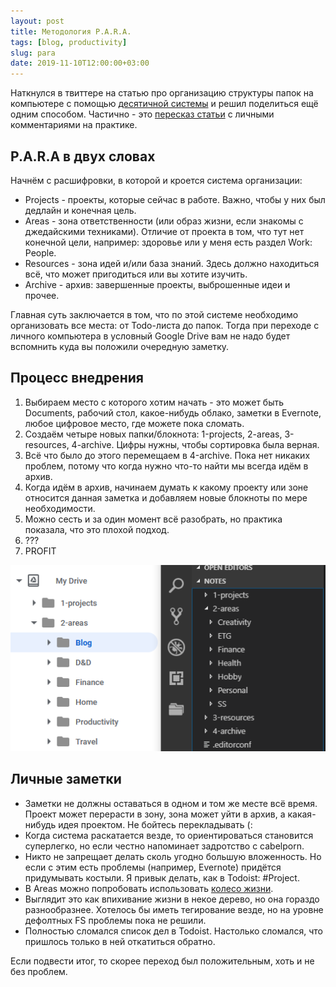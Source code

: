```yaml
---
layout: post
title: Методология P.A.R.A.
tags: [blog, productivity]
slug: para
date: 2019-11-10T12:00:00+03:00
---
```


Наткнулся в твиттере на статью про организацию структуры папок на компьютере с помощью [десятичной системы](https://johnnydecimal.com/) и решил поделиться ещё одним способом. Частично - это [пересказ статьи](https://praxis.fortelabs.co/the-p-a-r-a-method-a-universal-system-for-organizing-digital-information-75a9da8bfb37/) с личными комментариями на практике.
<!--more-->

## P.A.R.A в двух словах

Начнём с расшифровки, в которой и кроется система организации:

* Projects - проекты, которые сейчас в работе. Важно, чтобы у них был дедлайн и конечная цель.
* Areas - зона ответственности (или образ жизни, если знакомы с джедайскими техниками). Отличие от проекта в том, что тут нет конечной цели, например: здоровье или у меня есть раздел Work: People.
* Resources - зона идей и/или база знаний. Здесь должно находиться всё, что может пригодиться или вы хотите изучить.
* Archive - архив: завершенные проекты, выброшенные идеи и прочее.

Главная суть заключается в том, что по этой системе необходимо организовать все места: от Todo-листа до папок. Тогда при переходе с личного компьютера в условный Google Drive вам не надо будет вспомнить куда вы положили очередную заметку.

## Процесс внедрения

1. Выбираем место с которого хотим начать - это может быть Documents, рабочий стол, какое-нибудь облако, заметки в Evernote, любое цифровое место, где можете пока сломать.
2. Создаём четыре новых папки/блокнота: 1-projects, 2-areas, 3-resources, 4-archive. Цифры нужны, чтобы сортировка была верная.
3. Всё что было до этого перемещаем в 4-archive. Пока нет никаких проблем, потому что когда нужно что-то найти мы всегда идём в архив.
4. Когда идём в архив, начинаем думать к какому проекту или зоне относится данная заметка и добавляем новые блокноты по мере необходимости.
5. Можно сесть и за один момент всё разобрать, но практика показала, что это плохой подход.
6. ???
7. PROFIT

![Пример P.A.R.A](/images/PARA.png)

## Личные заметки

* Заметки не должны оставаться в одном и том же месте всё время. Проект может перерасти в зону, зона может уйти в архив, а какая-нибудь идея проектом. Не бойтесь перекладывать (:
* Когда система раскатается везде, то ориентироваться становится суперлегко, но если честно напоминает задротство с cabelporn.
* Никто не запрещает делать сколь угодно большую вложенность. Но если с этим есть проблемы (например, Evernote) придётся придумывать костыли. Я привык делать, как в Todoist: #Project.
* В Areas можно попробовать использовать [колесо жизни](https://codescale.wordpress.com/2017/04/27/wheel-of-life/).
* Выглядит это как впихивание жизни в некое дерево, но она гораздо разнообразнее. Хотелось бы иметь тегирование везде, но на уровне дефолтных FS проблемы пока не решили.
* Полностью сломался список дел в Todoist. Настолько сломался, что пришлось только в ней откатиться обратно.

Если подвести итог, то скорее переход был положительным, хоть и не без проблем.
